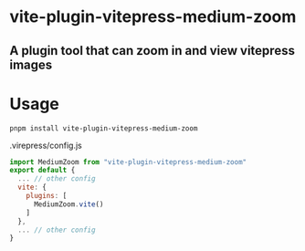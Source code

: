 ﻿# vite-plugin-vitepress-medium-zoom
## A plugin tool that can zoom in and view vitepress images

# Usage
```shell
pnpm install vite-plugin-vitepress-medium-zoom
```
.virepress/config.js
```js
import MediumZoom from "vite-plugin-vitepress-medium-zoom"
export default {
  ... // other config
  vite: {
    plugins: [
      MediumZoom.vite()
    ]
  },
  ... // other config
}
```
